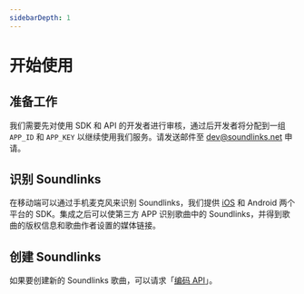 ```yaml
---
sidebarDepth: 1
---
```


# 开始使用

## 准备工作

我们需要先对使用 SDK 和 API 的开发者进行审核，通过后开发者将分配到一组 `APP_ID` 和 `APP_KEY` 以继续使用我们服务。请发送邮件至 [dev@soundlinks.net](mailto:dev@soundlinks.net) 申请。

## 识别 Soundlinks

在移动端可以通过手机麦克风来识别 Soundlinks，我们提供 [iOS](/ios/) 和 Android 两个平台的 SDK。集成之后可以使第三方 APP 识别歌曲中的 Soundlinks，并得到歌曲的版权信息和歌曲作者设置的媒体链接。

## 创建 Soundlinks

如果要创建新的 Soundlinks 歌曲，可以请求「[编码 API](/api/#编码)」。

